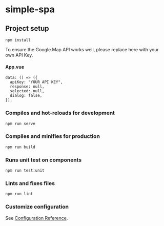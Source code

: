 # simple-spa

## Project setup
```
npm install
```

To ensure the Google Map API works well, please replace here with your own API Key.

#### App.vue
```
data: () => ({
  apiKey: "YOUR API KEY",
  response: null,
  selected: null,
  dialog: false,
}),
```

### Compiles and hot-reloads for development
```
npm run serve
```

### Compiles and minifies for production
```
npm run build
```

### Runs unit test on components
```
npm run test:unit
```

### Lints and fixes files
```
npm run lint
```

### Customize configuration
See [Configuration Reference](https://cli.vuejs.org/config/).

